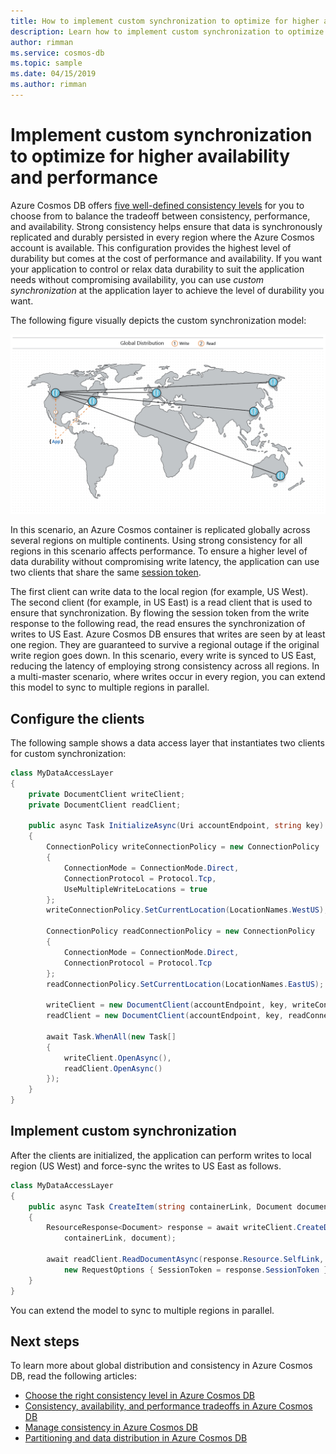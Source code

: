```yaml
---
title: How to implement custom synchronization to optimize for higher availability and performance in Azure Cosmos DB
description: Learn how to implement custom synchronization to optimize for higher availability and performance in Azure Cosmos DB.
author: rimman
ms.service: cosmos-db
ms.topic: sample
ms.date: 04/15/2019
ms.author: rimman
---
```


# Implement custom synchronization to optimize for higher availability and performance

Azure Cosmos DB offers [five well-defined consistency levels](consistency-levels.md) for you to choose from to balance the tradeoff between consistency, performance, and availability. Strong consistency helps ensure that data is synchronously replicated and durably persisted in every region where the Azure Cosmos account is available. This configuration provides the highest level of durability but comes at the cost of performance and availability. If you want your application to control or relax data durability to suit the application needs without compromising availability, you can use *custom synchronization* at the application layer to achieve the level of durability you want.

The following figure visually depicts the custom synchronization model:

![Custom synchronization](./media/how-to-custom-synchronization/custom-synchronization.png)

In this scenario, an Azure Cosmos container is replicated globally across several regions on multiple continents. Using strong consistency for all regions in this scenario affects performance. To ensure a higher level of data durability without compromising write latency, the application can use two clients that share the same [session token](how-to-manage-consistency.md#utilize-session-tokens).

The first client can write data to the local region (for example, US West). The second client (for example, in US East) is a read client that is used to ensure that synchronization. By flowing the session token from the write response to the following read, the read ensures the synchronization of writes to US East. Azure Cosmos DB ensures that writes are seen by at least one region. They are guaranteed to survive a regional outage if the original write region goes down. In this scenario, every write is synced to US East, reducing the latency of employing strong consistency across all regions. In a multi-master scenario, where writes occur in every region, you can extend this model to sync to multiple regions in parallel.

## Configure the clients

The following sample shows a data access layer that instantiates two clients for custom synchronization:

```csharp
class MyDataAccessLayer
{
    private DocumentClient writeClient;
    private DocumentClient readClient;

    public async Task InitializeAsync(Uri accountEndpoint, string key)
    {
        ConnectionPolicy writeConnectionPolicy = new ConnectionPolicy
        {
            ConnectionMode = ConnectionMode.Direct,
            ConnectionProtocol = Protocol.Tcp,
            UseMultipleWriteLocations = true
        };
        writeConnectionPolicy.SetCurrentLocation(LocationNames.WestUS);

        ConnectionPolicy readConnectionPolicy = new ConnectionPolicy
        {
            ConnectionMode = ConnectionMode.Direct,
            ConnectionProtocol = Protocol.Tcp
        };
        readConnectionPolicy.SetCurrentLocation(LocationNames.EastUS);

        writeClient = new DocumentClient(accountEndpoint, key, writeConnectionPolicy);
        readClient = new DocumentClient(accountEndpoint, key, readConnectionPolicy, ConsistencyLevel.Session);

        await Task.WhenAll(new Task[]
        {
            writeClient.OpenAsync(),
            readClient.OpenAsync()
        });
    }
}
```

## Implement custom synchronization

After the clients are initialized, the application can perform writes to local region (US West) and force-sync the writes to US East as follows.

```csharp
class MyDataAccessLayer
{
    public async Task CreateItem(string containerLink, Document document)
    {
        ResourceResponse<Document> response = await writeClient.CreateDocumentAsync(
            containerLink, document);

        await readClient.ReadDocumentAsync(response.Resource.SelfLink,
            new RequestOptions { SessionToken = response.SessionToken });
    }
}
```

You can extend the model to sync to multiple regions in parallel.

## Next steps

To learn more about global distribution and consistency in Azure Cosmos DB, read the following articles:

* [Choose the right consistency level in Azure Cosmos DB](consistency-levels-choosing.md)
* [Consistency, availability, and performance tradeoffs in Azure Cosmos DB](consistency-levels-tradeoffs.md)
* [Manage consistency in Azure Cosmos DB](how-to-manage-consistency.md)
* [Partitioning and data distribution in Azure Cosmos DB](partition-data.md)
